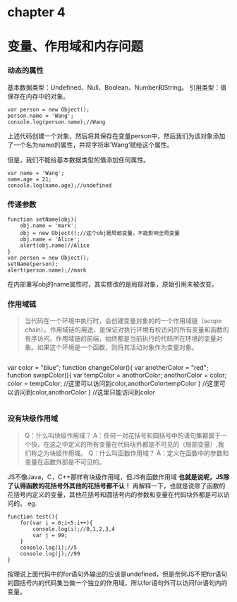 # chapter 4
# 变量、作用域和内存问题

### 动态的属性
基本数据类型：Undefined、Null、Boolean、Number和String。
引用类型：值保存在内存中的对象。
```
var person = new Object();
person.name = 'Wang';
console.log(person.name);//Wang
```
上述代码创建一个对象，然后将其保存在变量person中，然后我们为该对象添加了一个名为name的属性，并将字符串’Wang‘赋给这个属性。

但是，我们不能给基本数据类型的值添加任何属性。
```
var name = 'Wang';
name.age = 21;
console.log(name.age);//undefined
```
### 传递参数

```
function setName(obj){
	obj.name = 'mark';
	obj = new Object();//这个obj是局部变量，不能影响全局变量
	obj.name = 'Alice';
	alert(obj.name)//Alice
}
var person = new Object();
setName(person);
alert(person.name);//mark
```
在内部重写obj的name属性时，其实修改的是局部对象，原始引用未被改变。

### 作用域链
> 当代码在一个环境中执行时，会创建变量对象的的一个作用域链（scope chain）。作用域链的用途，是保证对执行环境有权访问的所有变量和函数的有序访问。作用域链的前端，始终都是当前执行的代码所在环境的变量对象。如果这个环境是一个函数，则将其活动对象作为变量对象。

> ```
var color  = "blue";
function changeColor(){
	var anotherColor = "red";
	function swapColor(){
		var tempColor = anothorColor;
		anothorColor = color;
		color = tempColor;
		//这里可以访问到color,anothorColortempColor
	}
	//这里可以访问到color,anothorColor
}
//这里只能访问到color
> ```

### 没有块级作用域
> Q：什么叫块级作用域？
> A：任何一对花括号和圆括号中的语句集都属于一个快，在这之中定义的所有变量在代码块外都是不可见的（局部变量）,我们称之为块级作用域。
> Q：什么叫函数作用域？
> A：定义在函数中的参数和变量在函数外部是不可见的。



JS不像Java，C，C++那样有块级作用域，但JS有函数作用域
**也就是说呢，JS除了认得函数的花括号外其他的花括号都不认！**
再解释一下，也就是说除了函数的花括号内定义的变量，其他花括号和圆括号内的参数和变量在代码块外都是可以访问的。
eg.

```
function test(){
	for(var i = 0;i<5;i++){
		console.log(i);//0,1,2,3,4
		var j = 99;
	}
	consolo.log(i);//5
	console.log(j);//99
}
```
按理说上面代码中的for语句外输出的应该是undefined，但是奈何JS不把for语句的圆括号内的代码集当做一个独立的作用域，所以for语句外可以访问for语句内的变量。